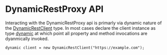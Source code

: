 # DynamicRestProxy API

Interacting with the DynamicRestProxy api is primarly via dynamic nature of the
[DynamicRestClient](xref:DynamicRestProxy.PortableHttpClient.DynamicRestClient) type. In most cases
declare the client instance as type [dynamic](https://docs.microsoft.com/en-us/dotnet/csharp/programming-guide/types/using-type-dynamic)
at which point all property and method invocations are dyanmically invoked.

    dynamic client = new DynamicRestClient("https://example.com");